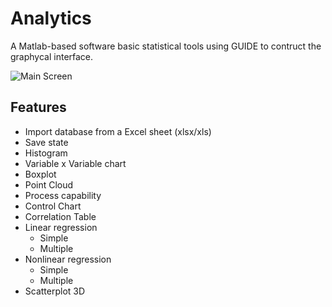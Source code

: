# Analytics
A Matlab-based software basic statistical tools using GUIDE to contruct the graphycal interface.

![Main Screen](https://i.imgur.com/cUZ7Kon.gif)

## Features
* Import database from a Excel sheet (xlsx/xls)
* Save state
* Histogram
* Variable x Variable chart
* Boxplot
* Point Cloud
* Process capability
* Control Chart
* Correlation Table
* Linear regression
  * Simple
  * Multiple
* Nonlinear regression
  * Simple
  * Multiple
* Scatterplot 3D
